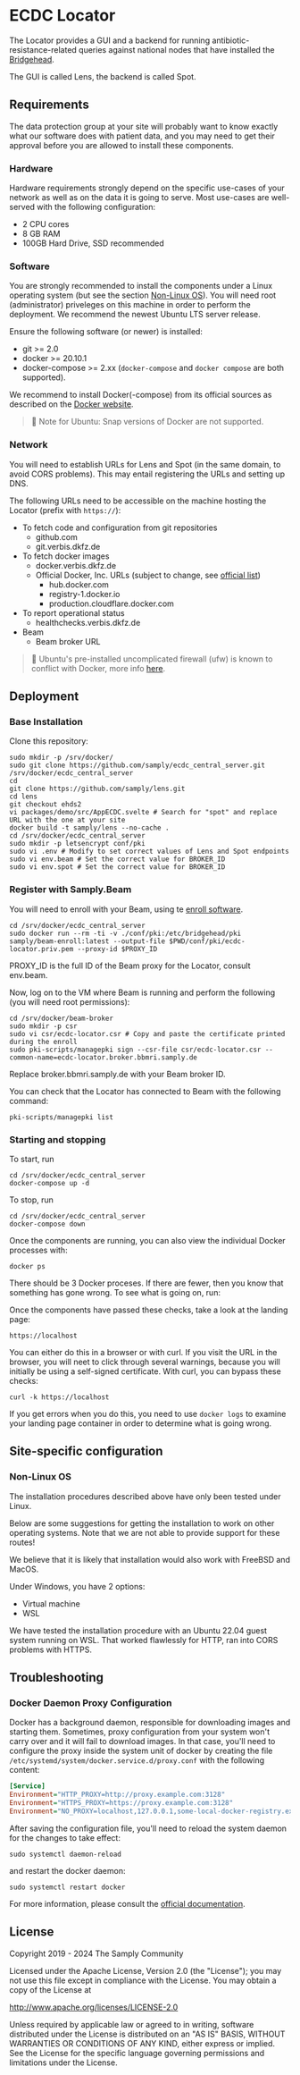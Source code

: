 # ECDC Locator

The Locator provides a GUI and a backend for running antibiotic-resistance-related queries against national nodes that have installed the [Bridgehead](https://github.com/samply/bridgehead/tree/ehds2).

The GUI is called Lens, the backend is called Spot.

## Requirements

The data protection group at your site will probably want to know exactly what our software does with patient data, and you may need to get their approval before you are allowed to install these components.

### Hardware

Hardware requirements strongly depend on the specific use-cases of your network as well as on the data it is going to serve. Most use-cases are well-served with the following configuration:

- 2 CPU cores
- 8 GB RAM
- 100GB Hard Drive, SSD recommended

### Software

You are strongly recommended to install the components under a Linux operating system (but see the section [Non-Linux OS](#non-linux-os)). You will need root (administrator) priveleges on this machine in order to perform the deployment. We recommend the newest Ubuntu LTS server release.

Ensure the following software (or newer) is installed:

- git >= 2.0
- docker >= 20.10.1
- docker-compose >= 2.xx (`docker-compose` and `docker compose` are both supported).

We recommend to install Docker(-compose) from its official sources as described on the [Docker website](https://docs.docker.com).

> 📝 Note for Ubuntu: Snap versions of Docker are not supported.

### Network

You will need to establish URLs for Lens and Spot (in the same domain, to avoid CORS problems). This may entail registering the URLs and setting up DNS.

The following URLs need to be accessible on the machine hosting the Locator (prefix with `https://`):
* To fetch code and configuration from git repositories
  * github.com
  * git.verbis.dkfz.de
* To fetch docker images
  * docker.verbis.dkfz.de
  * Official Docker, Inc. URLs (subject to change, see [official list](https://docs.docker.com/desktop/all))
    * hub.docker.com
    * registry-1.docker.io
    * production.cloudflare.docker.com
* To report operational status
  * healthchecks.verbis.dkfz.de
* Beam
  * Beam broker URL

> 📝 Ubuntu's pre-installed uncomplicated firewall (ufw) is known to conflict with Docker, more info [here](https://github.com/chaifeng/ufw-docker).

## Deployment

### Base Installation

Clone this repository:
```shell
sudo mkdir -p /srv/docker/
sudo git clone https://github.com/samply/ecdc_central_server.git /srv/docker/ecdc_central_server
cd
git clone https://github.com/samply/lens.git
cd lens
git checkout ehds2
vi packages/demo/src/AppECDC.svelte # Search for "spot" and replace URL with the one at your site
docker build -t samply/lens --no-cache .
cd /srv/docker/ecdc_central_server
sudo mkdir -p letsencrypt conf/pki
sudo vi .env # Modify to set correct values of Lens and Spot endpoints
sudo vi env.beam # Set the correct value for BROKER_ID
sudo vi env.spot # Set the correct value for BROKER_ID
```

### Register with Samply.Beam

You will need to enroll with your Beam, using te [enroll software](https://github.com/samply/beam-enroll).

``` shell
cd /srv/docker/ecdc_central_server
sudo docker run --rm -ti -v ./conf/pki:/etc/bridgehead/pki samply/beam-enroll:latest --output-file $PWD/conf/pki/ecdc-locator.priv.pem --proxy-id $PROXY_ID
```
PROXY_ID is the full ID of the Beam proxy for the Locator, consult env.beam.

Now, log on to the VM where Beam is running and perform the following (you will need root permissions):
```shell
cd /srv/docker/beam-broker
sudo mkdir -p csr
sudo vi csr/ecdc-locator.csr # Copy and paste the certificate printed during the enroll
sudo pki-scripts/managepki sign --csr-file csr/ecdc-locator.csr --common-name=ecdc-locator.broker.bbmri.samply.de
```

Replace broker.bbmri.samply.de with your Beam broker ID.

You can check that the Locator has connected to Beam with the following command:
```shell
pki-scripts/managepki list

```

### Starting and stopping

To start, run

```shell
cd /srv/docker/ecdc_central_server
docker-compose up -d
```

To stop, run

```shell
cd /srv/docker/ecdc_central_server
docker-compose down
```

Once the components are running, you can also view the individual Docker processes with:

```shell
docker ps
```

There should be 3 Docker proceses. If there are fewer, then you know that something has gone wrong. To see what is going on, run:

Once the components have passed these checks, take a look at the landing page:

```
https://localhost
```

You can either do this in a browser or with curl. If you visit the URL in the browser, you will neet to click through several warnings, because you will initially be using a self-signed certificate. With curl, you can bypass these checks:

```shell
curl -k https://localhost
```

If you get errors when you do this, you need to use ```docker logs``` to examine your landing page container in order to determine what is going wrong.

## Site-specific configuration

### Non-Linux OS

The installation procedures described above have only been tested under Linux.

Below are some suggestions for getting the installation to work on other operating systems. Note that we are not able to provide support for these routes!

We believe that it is likely that installation would also work with FreeBSD and MacOS.

Under Windows, you have 2 options:

- Virtual machine
- WSL

We have tested the installation procedure with an Ubuntu 22.04 guest system running on WSL. That worked flawlessly for HTTP, ran into CORS problems with HTTPS.

## Troubleshooting

### Docker Daemon Proxy Configuration

Docker has a background daemon, responsible for downloading images and starting them. Sometimes, proxy configuration from your system won't carry over and it will fail to download images. In that case, you'll need to configure the proxy inside the system unit of docker by creating the file `/etc/systemd/system/docker.service.d/proxy.conf` with the following content:

``` ini
[Service]
Environment="HTTP_PROXY=http://proxy.example.com:3128"
Environment="HTTPS_PROXY=https://proxy.example.com:3128"
Environment="NO_PROXY=localhost,127.0.0.1,some-local-docker-registry.example.com,.corp"
```

After saving the configuration file, you'll need to reload the system daemon for the changes to take effect:

``` shell
sudo systemctl daemon-reload
```

and restart the docker daemon:

``` shell
sudo systemctl restart docker
```

For more information, please consult the [official documentation](https://docs.docker.com/config/daemon/systemd/#httphttps-proxy).

## License

Copyright 2019 - 2024 The Samply Community

Licensed under the Apache License, Version 2.0 (the "License"); you may not use this file except in compliance with the License. You may obtain a copy of the License at

http://www.apache.org/licenses/LICENSE-2.0

Unless required by applicable law or agreed to in writing, software distributed under the License is distributed on an "AS IS" BASIS, WITHOUT WARRANTIES OR CONDITIONS OF ANY KIND, either express or implied. See the License for the specific language governing permissions and limitations under the License.
